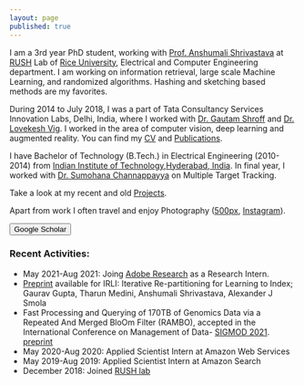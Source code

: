 ```yaml
---
layout: page
published: true
---
```


I am a 3rd year PhD student, working with [Prof. Anshumali Shrivastava](https://www.cs.rice.edu/~as143/) at [RUSH](http://rushlab.blogs.rice.edu/about/team/) Lab of [Rice University](https://eceweb.rice.edu/), Electrical and Computer Engineering department. I am working on information retrieval, large scale Machine Learning, and randomized algorithms. Hashing and sketching based methods are my favorites. 

During 2014 to July 2018, I was a part of Tata Consultancy Services Innovation Labs, Delhi, India, where I worked with [Dr. Gautam Shroff](https://www.linkedin.com/in/gautam-shroff-066901/) and [Dr. Lovekesh Vig](https://sites.google.com/site/lovekeshhome/). I worked in the area of computer vision, deep learning and augmented reality. You can find my [CV](https://gaurav16gupta.github.io/ResumeGauravGupta.pdf) and [Publications](https://gaurav16gupta.github.io/publications/).

I have Bachelor of Technology (B.Tech.) in Electrical Engineering (2010-2014) from [Indian Institute of Technology,Hyderabad, India](http://www.iith.ac.in). In final year, I worked with [Dr. Sumohana Channappayya](https://www.iith.ac.in/~sumohana/) on Multiple Target Tracking.  

Take a look at my recent and old [Projects](https://gaurav16gupta.github.io/projects). 

Apart from work I often travel and enjoy Photography ([500px](https://500px.com/gaurav16gupta), [Instagram](https://www.instagram.com/gaurav16gupta/)).

<form action="https://scholar.google.co.in/citations?user=OguKfJIAAAAJ&hl=en">
    <input type="submit" value="Google Scholar" width="100" height="20" />
</form>

### Recent Activities:
* May 2021-Aug 2021: Joing [Adobe Research](https://research.adobe.com/) as a Research Intern.
* [Preprint](https://arxiv.org/abs/2103.09944) available for IRLI: Iterative Re-partitioning for Learning to Index; Gaurav Gupta, Tharun Medini, Anshumali Shrivastava, Alexander J Smola
* Fast Processing and Querying of 170TB of Genomics Data via a Repeated And Merged BloOm Filter (RAMBO), accepted in the International Conference on Management of Data- [SIGMOD 2021](https://2021.sigmod.org/). [preprint](https://arxiv.org/abs/1910.02611)
* May 2020-Aug 2020: Applied Scientist Intern at Amazon Web Services
* May 2019-Aug 2019: Applied Scientist Intern at Amazon Search
* December 2018: Joined [RUSH lab](http://rushlab.blogs.rice.edu/)

